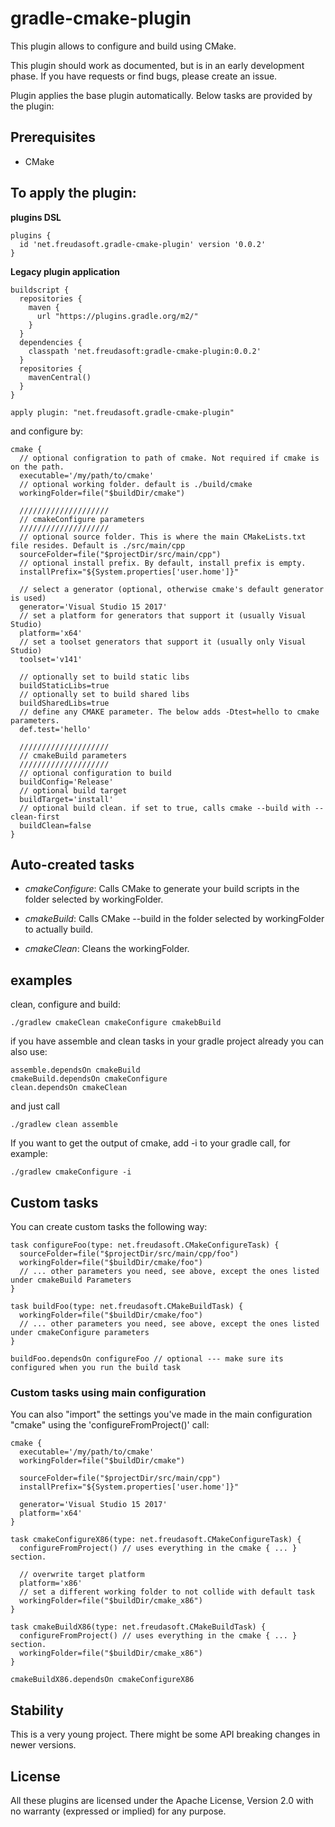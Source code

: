# gradle-cmake-plugin
This plugin allows to configure and build using CMake. 

This plugin should work as documented, but is in an early development phase. 
If you have requests or find bugs, please create an issue.

Plugin applies the base plugin automatically. Below tasks are provided by the plugin:

## Prerequisites

* CMake

## To apply the plugin:

**plugins DSL**

	plugins {
	  id 'net.freudasoft.gradle-cmake-plugin' version '0.0.2'
	}

**Legacy plugin application**

	buildscript {
	  repositories {
	    maven {
	      url "https://plugins.gradle.org/m2/"
	    }
	  }
	  dependencies {
	    classpath 'net.freudasoft:gradle-cmake-plugin:0.0.2'
	  }
	  repositories {
	    mavenCentral()
	  }
	}

	apply plugin: "net.freudasoft.gradle-cmake-plugin"

and configure by:

	cmake {
	  // optional configration to path of cmake. Not required if cmake is on the path.
	  executable='/my/path/to/cmake'
	  // optional working folder. default is ./build/cmake
	  workingFolder=file("$buildDir/cmake")

	  ////////////////////
	  // cmakeConfigure parameters
	  ////////////////////
	  // optional source folder. This is where the main CMakeLists.txt file resides. Default is ./src/main/cpp
	  sourceFolder=file("$projectDir/src/main/cpp")
	  // optional install prefix. By default, install prefix is empty.
	  installPrefix="${System.properties['user.home']}"

	  // select a generator (optional, otherwise cmake's default generator is used)
	  generator='Visual Studio 15 2017'
	  // set a platform for generators that support it (usually Visual Studio)
	  platform='x64'
	  // set a toolset generators that support it (usually only Visual Studio)
	  toolset='v141'
  
	  // optionally set to build static libs
	  buildStaticLibs=true
	  // optionally set to build shared libs
	  buildSharedLibs=true
	  // define any CMAKE parameter. The below adds -Dtest=hello to cmake parameters.
	  def.test='hello'

	  ////////////////////
	  // cmakeBuild parameters
	  ////////////////////
	  // optional configuration to build
	  buildConfig='Release'
	  // optional build target
	  buildTarget='install'
	  // optional build clean. if set to true, calls cmake --build with --clean-first
	  buildClean=false
	}

## Auto-created tasks

* *cmakeConfigure*: Calls CMake to generate your build scripts in the folder selected by workingFolder.

* *cmakeBuild*: Calls CMake --build in the folder selected by workingFolder to actually build.

* *cmakeClean*: Cleans the workingFolder.

## examples

clean, configure and build:
	
	./gradlew cmakeClean cmakeConfigure cmakebBuild

if you have assemble and clean tasks in your gradle project already you can also use:
	
	assemble.dependsOn cmakeBuild
	cmakeBuild.dependsOn cmakeConfigure
	clean.dependsOn cmakeClean

and just call

	./gradlew clean assemble
	
If you want to get the output of cmake, add -i to your gradle call, for example:
	
	./gradlew cmakeConfigure -i
	
## Custom tasks

You can create custom tasks the following way:

	task configureFoo(type: net.freudasoft.CMakeConfigureTask) {
	  sourceFolder=file("$projectDir/src/main/cpp/foo")
	  workingFolder=file("$buildDir/cmake/foo")
	  // ... other parameters you need, see above, except the ones listed under cmakeBuild Parameters
	}
	
	task buildFoo(type: net.freudasoft.CMakeBuildTask) {
	  workingFolder=file("$buildDir/cmake/foo")
	  // ... other parameters you need, see above, except the ones listed under cmakeConfigure parameters
	}

	buildFoo.dependsOn configureFoo // optional --- make sure its configured when you run the build task

### Custom tasks using main configuration

You can also "import" the settings you've made in the main configuration "cmake" using the 'configureFromProject()' call:

	cmake {
	  executable='/my/path/to/cmake'
	  workingFolder=file("$buildDir/cmake")

	  sourceFolder=file("$projectDir/src/main/cpp")
	  installPrefix="${System.properties['user.home']}"

	  generator='Visual Studio 15 2017'
	  platform='x64'
	}

	task cmakeConfigureX86(type: net.freudasoft.CMakeConfigureTask) {
	  configureFromProject() // uses everything in the cmake { ... } section.

	  // overwrite target platform
	  platform='x86'
	  // set a different working folder to not collide with default task
	  workingFolder=file("$buildDir/cmake_x86")
	}
	
	task cmakeBuildX86(type: net.freudasoft.CMakeBuildTask) {
	  configureFromProject() // uses everything in the cmake { ... } section.
	  workingFolder=file("$buildDir/cmake_x86")
	}

	cmakeBuildX86.dependsOn cmakeConfigureX86

## Stability

This is a very young project. There might be some API breaking changes in newer versions.

## License

All these plugins are licensed under the Apache License, Version 2.0 with no warranty (expressed or implied) for any purpose.
